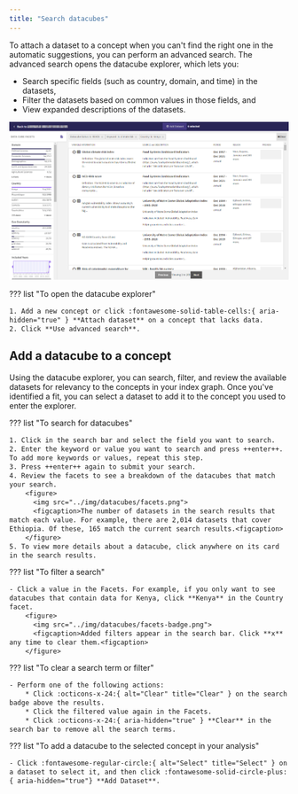 ```yaml
---
title: "Search datacubes"
---
```


To attach a dataset to a concept when you can't find the right one in the automatic suggestions, you can perform an advanced search. The advanced search opens the datacube explorer, which lets you:

- Search specific fields (such as country, domain, and time) in the datasets,
- Filter the datasets based on common values in those fields, and
- View expanded descriptions of the datasets.

![](img/datacubes/search.png)

??? list "To open the datacube explorer"

    1. Add a new concept or click :fontawesome-solid-table-cells:{ aria-hidden="true" } **Attach dataset** on a concept that lacks data.
    2. Click **Use advanced search**.

## Add a datacube to a concept

Using the datacube explorer, you can search, filter, and review the available datasets for relevancy to the concepts in your index graph. Once you've identified a fit, you can select a dataset to add it to the concept you used to enter the explorer. 

??? list "To search for datacubes"

    1. Click in the search bar and select the field you want to search.
    2. Enter the keyword or value you want to search and press ++enter++. To add more keywords or values, repeat this step.
    3. Press ++enter++ again to submit your search.
    4. Review the facets to see a breakdown of the datacubes that match your search.
        <figure>
          <img src="../img/datacubes/facets.png">
          <figcaption>The number of datasets in the search results that match each value. For example, there are 2,014 datasets that cover Ethiopia. Of these, 165 match the current search results.<figcaption>
        </figure>
    5. To view more details about a datacube, click anywhere on its card in the search results.

??? list "To filter a search"

    - Click a value in the Facets. For example, if you only want to see datacubes that contain data for Kenya, click **Kenya** in the Country facet.
        <figure>
          <img src="../img/datacubes/facets-badge.png">
          <figcaption>Added filters appear in the search bar. Click **x** any time to clear them.<figcaption>
        </figure>

??? list "To clear a search term or filter"

    - Perform one of the following actions:
        * Click :octicons-x-24:{ alt="Clear" title="Clear" } on the search badge above the results.
        * Click the filtered value again in the Facets.
        * Click :octicons-x-24:{ aria-hidden="true" } **Clear** in the search bar to remove all the search terms.

??? list "To add a datacube to the selected concept in your analysis"

    - Click :fontawesome-regular-circle:{ alt="Select" title="Select" } on a dataset to select it, and then click :fontawesome-solid-circle-plus:{ aria-hidden="true"} **Add Dataset**.